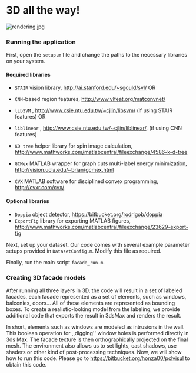 # 3D all the way! #

![rendering.jpg](https://bitbucket.org/repo/deay7R/images/402738020-rendering.jpg)

### Running the application
First, open the ```setup.m``` file and change the paths to the necessary libraries on your system. 

#### Required libraries

* ```STAIR``` vision library, http://ai.stanford.edu/~sgould/svl/ OR
* ```CNN```-based region features, http://www.vlfeat.org/matconvnet/

* ```libSVM``` , http://www.csie.ntu.edu.tw/~cjlin/libsvm/ (if using STAIR features) OR
* ```liblinear``` , http://www.csie.ntu.edu.tw/~cjlin/liblinear/, (if using CNN features)

* ```KD tree``` helper library for spin image calculation, http://www.mathworks.com/matlabcentral/fileexchange/4586-k-d-tree
* ```GCMex``` MATLAB wrapper for graph cuts multi-label energy minimization, http://vision.ucla.edu/~brian/gcmex.html
* ```CVX``` MATLAB software for disciplined convex programming, http://cvxr.com/cvx/

#### Optional libraries

* ```Doppia``` object detector, https://bitbucket.org/rodrigob/doppia
* ```ExportFig``` library for exporting MATLAB figures, http://www.mathworks.com/matlabcentral/fileexchange/23629-export-fig


Next, set up your dataset. Our code comes with several example parameter setups provided in ```DatasetConfig.m```. Modify this file as required.

Finally, run the main script ```facade_run.m```.

### Creating 3D facade models

After running all three layers in 3D, the code will result in a set of labeled facades, each facade represented as a set of elements, such as windows, balconies, doors... All of these elements are represented as bounding boxes. To create a realistic-looking model from the labeling, we provide additional code that exports the result in 3dsMax and renders the result. 

In short, elements such as windows are modeled as intrusions in the wall. This boolean operation for ,,digging'' window holes is performed directly in 3ds Max. The facade texture is then orthographically projected on the final mesh. The environment also allows us to set lights, cast shadows, use shaders or other kind of post-processing techniques. Now, we will show how to run this code. Please go to https://bitbucket.org/honza00/pclvisul to obtain this code.